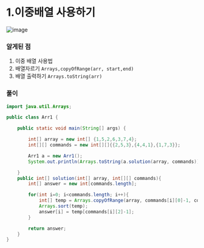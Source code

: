 # 1.이중배열 사용하기

![image](https://user-images.githubusercontent.com/33523029/122936164-e6cd1380-d3ab-11eb-8de1-e74be3307560.png)



### 알게된 점

1. 이중 배열 사용법
2. 배열자르기 `Arrays,copyOfRange(arr, start,end)`
3. 배열 출력하기 `Arrays.toString(arr)`

### 풀이

```java
import java.util.Arrays;

public class Arr1 {

    public static void main(String[] args) {

        int[] array = new int[] {1,5,2,6,3,7,4};
        int[][] commands = new int[][]{{2,5,3},{4,4,1},{1,7,3}};

        Arr1 a = new Arr1();
        System.out.println(Arrays.toString(a.solution(array, commands)));

    }
    public int[] solution(int[] array, int[][] commands){
        int[] answer = new int[commands.length];

        for(int i=0; i<commands.length; i++){
            int[] temp = Arrays.copyOfRange(array, commands[i][0]-1, commands[i][1]);
            Arrays.sort(temp);
            answer[i] = temp[commands[i][2]-1];
        }

        return answer;
    }
}
```
